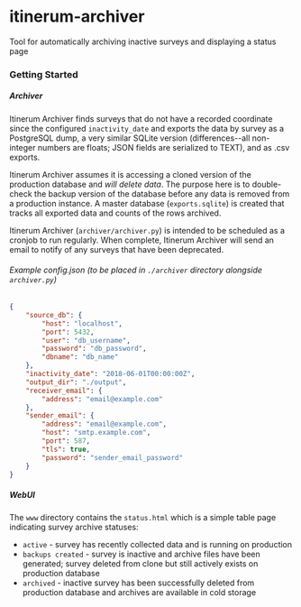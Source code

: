 # itinerum-archiver
Tool for automatically archiving inactive surveys and displaying a status page



### Getting Started

##### Archiver

Itinerum Archiver finds surveys that do not have a recorded coordinate since the configured `inactivity_date` and exports the data by survey as a PostgreSQL dump, a very similar SQLite version (differences--all non-integer numbers are floats; JSON fields are serialized to TEXT), and as .csv exports.

Itinerum Archiver assumes it is accessing a cloned version of the production database and *will delete data*. The purpose here is to double-check the backup version of the database before any data is removed from a production instance. A master database (`exports.sqlite`)  is created that tracks all exported data and counts of the rows archived.

Itinerum Archiver (`archiver/archiver.py`) is intended to be scheduled as a cronjob to run regularly. When complete, Itinerum Archiver will send an email to notify of any surveys that have been deprecated.



###### Example config.json (to be placed in `./archiver` directory alongside `archiver.py`)

```json
{
    "source_db": {
        "host": "localhost",
        "port": 5432,
        "user": "db_username",
        "password": "db_password",
        "dbname": "db_name"
    },
    "inactivity_date": "2018-06-01T00:00:00Z",
    "output_dir": "./output",
    "receiver_email": {
        "address": "email@example.com"
    },
    "sender_email": {
        "address": "email@example.com",
        "host": "smtp.example.com",
        "port": 587,
        "tls": true,
        "password": "sender_email_password"
    }
}
```

##### WebUI

The `www` directory contains the `status.html` which is a simple table page indicating survey archive statuses:

 - `active` - survey has recently collected data and is running on production
 - `backups created` - survey is inactive and archive files have been generated; survey deleted from clone but still actively exists on production database
 - `archived` - inactive survey has been successfully deleted from production database and archives are available in cold storage

